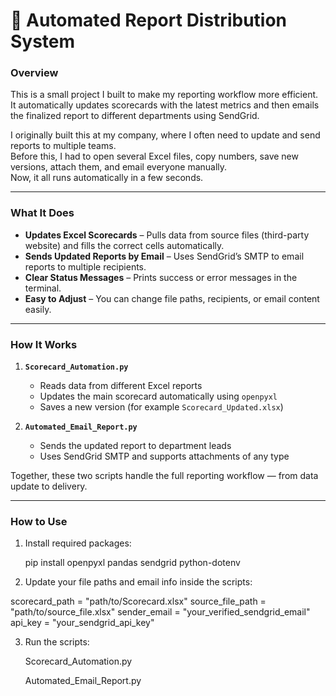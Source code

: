 # 📨 Automated Report Distribution System

### Overview  
This is a small project I built to make my reporting workflow more efficient.  
It automatically updates scorecards with the latest metrics and then emails the finalized report to different departments using SendGrid.  

I originally built this at my company, where I often need to update and send reports to multiple teams.  
Before this, I had to open several Excel files, copy numbers, save new versions, attach them, and email everyone manually.  
Now, it all runs automatically in a few seconds.

---

### What It Does  
- **Updates Excel Scorecards** – Pulls data from source files (third-party website) and fills the correct cells automatically.  
- **Sends Updated Reports by Email** – Uses SendGrid’s SMTP to email reports to multiple recipients.    
- **Clear Status Messages** – Prints success or error messages in the terminal.  
- **Easy to Adjust** – You can change file paths, recipients, or email content easily.  

---

### How It Works  
1. **`Scorecard_Automation.py`**  
   - Reads data from different Excel reports  
   - Updates the main scorecard automatically using `openpyxl`  
   - Saves a new version (for example `Scorecard_Updated.xlsx`)  

2. **`Automated_Email_Report.py`**  
   - Sends the updated report to department leads  
   - Uses SendGrid SMTP and supports attachments of any type  

Together, these two scripts handle the full reporting workflow — from data update to delivery.

---

### How to Use  
1. Install required packages:
   
   pip install openpyxl pandas sendgrid python-dotenv
   
2. Update your file paths and email info inside the scripts:
   
  scorecard_path = "path/to/Scorecard.xlsx"
  source_file_path = "path/to/source_file.xlsx"
  sender_email = "your_verified_sendgrid_email"
  api_key = "your_sendgrid_api_key"

3. Run the scripts:
   
   Scorecard_Automation.py
   
   Automated_Email_Report.py
   

